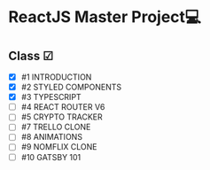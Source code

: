 # ReactJS Master Project💻


## Class ☑
- [x] #1 INTRODUCTION
- [x] #2 STYLED COMPONENTS
- [x] #3 TYPESCRIPT
- [ ] #4 REACT ROUTER V6
- [ ] #5 CRYPTO TRACKER
- [ ] #7 TRELLO CLONE
- [ ] #8 ANIMATIONS
- [ ] #9 NOMFLIX CLONE
- [ ] #10 GATSBY 101
